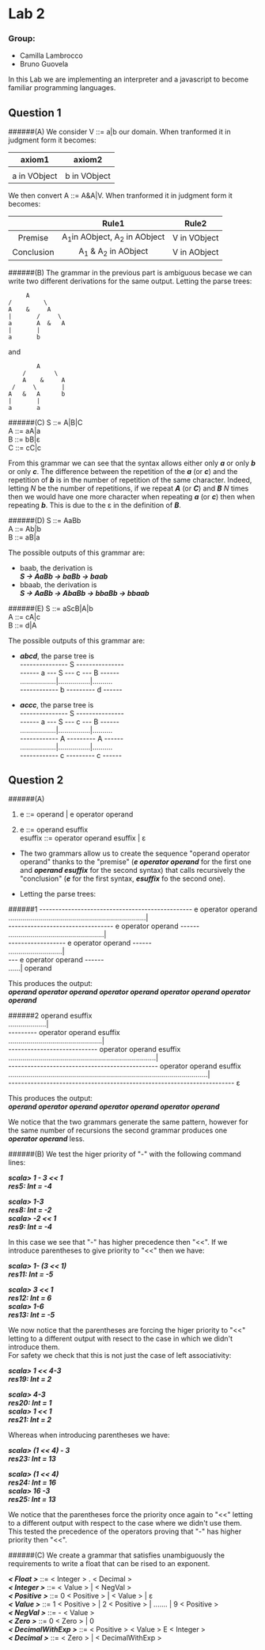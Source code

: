 Lab 2
====

### Group:
- Camilla Lambrocco
- Bruno Guovela

In this Lab we are implementing an interpreter and a javascript to become familiar programming languages.

## Question 1 

######(A)
We consider V ::= a|b our domain. When tranformed it in judgment form it becomes:



| **axiom1** |  **axiom2**|    
|:-------: | :------: |
|  |  |
|a in VObject | b in VObject |


We then convert A ::= A&A|V. When tranformed it in judgment form it becomes:

|      | **Rule1** |  **Rule2**|    
| :--: |:-------: | :------: |
| Premise |A<sub>1</sub>in AObject, A<sub>2</sub> in AObject | V in VObject |
|Conclusion |A<sub>1</sub> & A<sub>2</sub> in AObject | V in AObject |

######(B)
The grammar in the previous part is ambiguous becase we can write two different derivations for the same output. Letting the parse trees:<br>

         A 
    /         \
    A    &     A
    |       /     \  
    a       A  &   A
    |       |
    a       b 

and <br>

            A
        /        \
        A    &     A
     /     \       |
    A   &   A      b
    |       |
    a       a

######(C)
S ::= A|B|C<br> 
A ::= aA|a<br> 
B ::= bB|ε<br> 
C ::= cC|c

From this grammar we can see that the syntax allows either only _**a**_ or only _**b**_ or only _**c**_. The difference between the repetition of the _**a**_ (or _**c**_) and the repetition of _**b**_ is in the number of repetition of the same character. Indeed, letting _*N*_ be the number of repetitions, if we repeat _**A**_ (or _**C**_) and _**B**_ _*N*_ times then we would have one more character when repeating _**a**_ (or _**c**_) then when repeating _**b**_. This is due to the ε in the definition of _**B**_.

######(D)
S ::= AaBb <br> 
A ::= Ab|b <br> 
B ::= aB|a

The possible outputs of this grammar are:
- baab, the derivation is<br> 
 _**S -> AaBb -> baBb -> baab**_
- bbaab, the derivation is<br> 
 _**S -> AaBb -> AbaBb -> bbaBb -> bbaab**_

######(E)
S ::= aScB|A|b<br> 
A ::= cA|c<br> 
B ::= d|A

The possible outputs of this grammar are:
- ***abcd***, the parse tree is<br> 
--------------- S --------------- <br>
------ a --- S --- c --- B ------ <br> 
..................|................|.......... <br>
------------ b --------- d ------

- ***accc***, the parse tree is<br> 
--------------- S --------------- <br>
------ a --- S --- c --- B ------ <br> 
..................|................|.......... <br>
------------ A --------- A ------ <br>
..................|................|.......... <br>
------------ c --------- c ------ 

## Question 2

######(A)
1. e ::= operand | e operator operand <br>

2. e ::= operand esuffix<br>
esuffix ::= operator operand esuffix | ε

- The two grammars allow us to create the sequence "operand operator operand" thanks to the "premise" (_**e operator operand**_ for the first one and _**operand esuffix**_ for the second syntax) that calls recursively the "conclusion" (_**e**_ for the first syntax, _**esuffix**_ fo the second one).

- Letting the parse trees:<br>

######1
------------------------------------------------ e operator operand  <br>
.....................................................................| <br>
--------------------------------- e operator operand ------ <br> 
................................................| <br>
------------------ e operator operand ------ <br> 
...........................| <br>
--- e operator operand ------ <br> 
......|
operand

This produces the output:<br>
_**operand operator operand operator operand operator operand operator operand**_


######2
operand esuffix<br>
...................| <br>
--------- operator operand esuffix <br> 
...............................................| <br>
---------------------------- operator operand esuffix <br> 
..........................................................................| <br>
----------------------------------------------- operator operand esuffix<br> 
....................................................................................................|<br>
----------------------------------------------------------------------- ε <br> 

This produces the output:<br>
_**operand operator operand operator operand operator operand**_ <br>

We notice that the two grammars generate the same pattern, however for the same number of recursions the second grammar produces one _**operator operand**_ less.

######(B)
We test the higer priority of "-" with the following command lines:<br>

_**scala> 1 - 3 << 1 <br>
res5: Int = -4**_ <br>

_**scala> 1-3 <br>
res8: Int = -2 <br>
scala> -2 << 1 <br>
res9: Int = -4**_  <br>

In this case we see that "-" has higher precedence then "<<". If we introduce parentheses to give priority to "<<" then we have:<br>

_**scala> 1- (3 << 1) <br>
res11: Int = -5**_  <br>

_**scala> 3 << 1 <br>
res12: Int = 6 <br>
scala> 1-6 <br>
res13: Int = -5**_ <br>

We now notice that the parentheses are forcing the higer priority to "<<" letting to a different output with resect to the case in which we didn't introduce them.<br>
For safety we check that this is not just the case of left associativity:<br>

_**scala> 1 << 4-3  <br>
res19: Int = 2**_ <br>

_**scala> 4-3 <br>
res20: Int = 1 <br>
scala> 1 << 1 <br>
res21: Int = 2**_ <br>

Whereas when introducing parentheses we have:<br>

_**scala> (1 << 4) - 3<br>
res23: Int = 13**_ <br>

_**scala> (1 << 4) <br>
res24: Int = 16 <br>
scala> 16 -3 <br>
res25: Int = 13**_ <br>

We notice that the parentheses force the priority once again to "<<" letting to a different output with respect to the case where we didn't use them. This tested the precedence of the operators proving that "-" has higher priority then "<<".

######(C)
We create a grammar that satisfies unambiguously the requirements to write a float that can be rised to an exponent.

_**< Float >**_ ::= < Integer > . < Decimal > <br>
_**< Integer >**_ ::= < Value > | < NegVal > <br>
_**< Positive >**_ ::= 0 < Positive > | < Value > | ε <br>
_**< Value >**_ ::= 1 < Positive > | 2 < Positive > | ....... | 9 < Positive > <br>
_**< NegVal >**_ ::= - < Value > <br>
_**< Zero >**_ ::= 0 < Zero > | 0 <br>
_**< DecimalWithExp >**_ ::= < Positive > < Value > E < Integer > <br>
_**< Decimal >**_ ::= < Zero > | < DecimalWithExp >


